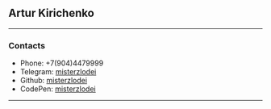 ## Artur Kirichenko
---
### Contacts
* Phone: +7(904)4479999
* Telegram: [misterzlodei](https://t.me/misterzlodei)
* Github: [misterzlodei](https://github.com/misterzlodei)
* CodePen: [misterzlodei](https://codepen.io/Misterzlodei)
---